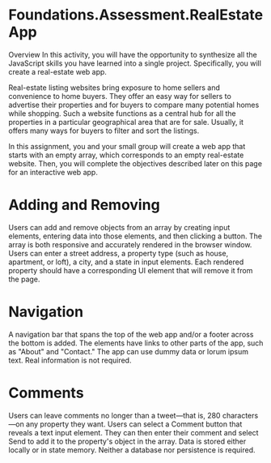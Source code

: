 # Foundations.Assessment.RealEstateApp

Overview
In this activity, you will have the opportunity to synthesize all the JavaScript skills you have learned into a single project. Specifically, you will create a real-estate web app.

Real-estate listing websites bring exposure to home sellers and convenience to home buyers. They offer an easy way for sellers to advertise their properties and for buyers to compare many potential homes while shopping. Such a website functions as a central hub for all the properties in a particular geographical area that are for sale. Usually, it offers many ways for buyers to filter and sort the listings.

In this assignment, you and your small group will create a web app that starts with an empty array, which corresponds to an empty real-estate website. Then, you will complete the objectives described later on this page for an interactive web app.

# Adding and Removing
Users can add and remove objects from an array by creating input elements, entering data into those elements, and then clicking a button.
The array is both responsive and accurately rendered in the browser window.
Users can enter a street address, a property type (such as house, apartment, or loft), a city, and a state in input elements.
Each rendered property should have a corresponding UI element that will remove it from the page.

# Navigation
A navigation bar that spans the top of the web app and/or a footer across the bottom is added.
The elements have links to other parts of the app, such as "About" and "Contact."
The app can use dummy data or lorum ipsum text. Real information is not required.

# Comments
Users can leave comments no longer than a tweet—that is, 280 characters—on any property they want.
Users can select a Comment button that reveals a text input element. They can then enter their comment and select Send to add it to the property's object in the array.
Data is stored either locally or in state memory. Neither a database nor persistence is required.